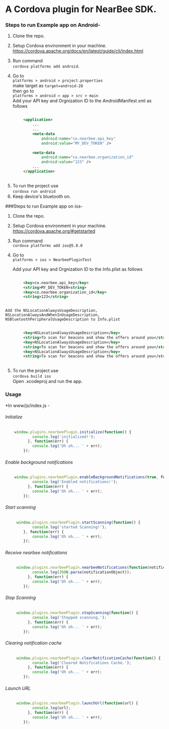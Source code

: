 # A Cordova plugin for NearBee SDK.

### Steps to run Example app on Android-

1. Clone the repo.
2. Setup Cordova environment in your machine.  
    https://cordova.apache.org/docs/en/latest/guide/cli/index.html

3.  Run command  
    `cordova platforms add android`.  
4.  Go to  
    `platforms > android > project.properties`  
    make target as `target=android-28`  
    then go to  
    `platforms > android > app > src > main`  
    Add your API key and Orgnization ID to the AndroidManifest.xml as follows  

```xml

        <application>  
            ...   
            ...  
            <meta-data  
                android:name="co.nearbee.api_key"  
                android:value="MY_DEV_TOKEN" />  
  
            <meta-data  
                android:name="co.nearbee.organization_id"  
                android:value="123" />  
            ...  
        </application> 
        
```
5. To run the project use  
    `cordova run android`  
6. Keep device's bluetooth on.  

###Steps to run Example app on ios-

1. Clone the repo.
2. Setup Cordova environment in your machine.  
    https://cordova.apache.org/#getstarted  

3.  Run command  
    `cordova platforms add ios@5.0.0`   
4.  Go to  
    `platforms > ios > NearbeePluginTest`  

    Add your API key and Orgnization ID to the Info.plist as follows  

```xml

        <key>co.nearbee.api_key</key>  
        <string>MY_DEV_TOKEN<string>  
        <key>co.nearbee.organization_id</key>  
        <string>123</string>  
        
```

    Add the NSLocationAlwaysUsageDescription, NSLocationAlwaysAndWhenInUsageDescription, NSBluetoothPeripheralUsageDescription to Info.plist  

```xml
    
        <key>NSLocationAlwaysUsageDescription</key>  
        <string>To scan for beacons and show the offers around you</string>  
        <key>NSLocationAlwaysUsageDescription</key>  
        <string>To scan for beacons and show the offers around you</string>  
        <key>NSLocationAlwaysUsageDescription</key>  
        <string>To scan for beacons and show the offers around you</string>  
        
```

5. To run the project use  
    `cordova build ios`  
    Open .xcodeproj and run the app.  

### Usage

*In www/js/index.js -  

###### Initialize

````javascript
    window.plugins.nearbeePlugin.initialize(function() {
            console.log('initialized!');
          }, function(err) {
            console.log('Uh oh... ' + err);
        });
````

###### Enable background notifications

````javascript
    window.plugins.nearbeePlugin.enableBackgroundNotifications(true, function() {
            console.log('Enabled notifications!');
          }, function(err) {
            console.log('Uh oh... ' + err);
        });
````

###### Start scanning

````javascript
     window.plugins.nearbeePlugin.startScanning(function() {
            console.log('started Scanning!');
        }, function(err) {
            console.log('Uh oh... ' + err);
        });
````

###### Receive nearbee notifications

````javascript
     window.plugins.nearbeePlugin.nearbeeNotifications(function(notificationObject) {
            console.log(JSON.parse(notificationObject));
          }, function(err) {
            console.log('Uh oh... ' + err);
        });
````

###### Stop Scanning

````javascript
     window.plugins.nearbeePlugin.stopScanning(function() {
            console.log('Stopped scanning.');
          }, function(err) {
            console.log('Uh oh... ' + err);
        });
````

###### Clearing notification cache

````javascript
     window.plugins.nearbeePlugin.clearNotificationCache(function() {
            console.log('Cleared Notifications Cache.');
          }, function(err) {
            console.log('Uh oh... ' + err);
        });
````

###### Launch URL

````javascript
     window.plugins.nearbeePlugin.launchUrl(function(url) {
            console.log(url);
          }, function(err) {
            console.log('Uh oh... ' + err);
        });
````



